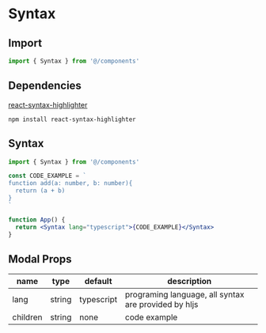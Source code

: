 # Syntax

## Import

```jsx
import { Syntax } from '@/components'
```

## Dependencies

[react-syntax-highlighter](https://github.com/react-syntax-highlighter/react-syntax-highlighter)

```
npm install react-syntax-highlighter
```

## Syntax

```jsx
import { Syntax } from '@/components'

const CODE_EXAMPLE = `
function add(a: number, b: number){
  return (a + b)
}
`

function App() {
  return <Syntax lang="typescript">{CODE_EXAMPLE}</Syntax>
}
```

## Modal Props

| name     | type   | default    | description                                          |
| -------- | ------ | ---------- | ---------------------------------------------------- |
| lang     | string | typescript | programing language, all syntax are provided by hljs |
| children | string | none       | code example                                         |
